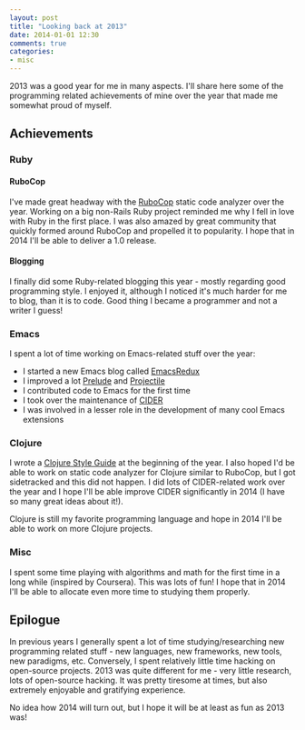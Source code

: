 ```yaml
---
layout: post
title: "Looking back at 2013"
date: 2014-01-01 12:30
comments: true
categories:
- misc
---
```


2013 was a good year for me in many aspects. I'll share here some of
the programming related achievements of mine over the year that made
me somewhat proud of myself.

## Achievements

### Ruby

#### RuboCop

I've made great headway with the
[RuboCop](https://github.com/bbatsov/rubocop) static code analyzer
over the year. Working on a big non-Rails Ruby project reminded me
why I fell in love with Ruby in the first place. I was also amazed by
great community that quickly formed around RuboCop and propelled it to
popularity. I hope that in 2014 I'll be able to deliver a 1.0 release.

#### Blogging

I finally did some Ruby-related blogging this year - mostly regarding
good programming style. I enjoyed it, although I noticed it's much
harder for me to blog, than it is to code. Good thing I became a
programmer and not a writer I guess!

### Emacs

I spent a lot of time working on Emacs-related stuff over the year:

* I started a new Emacs blog called [EmacsRedux](http://emacsredux.com)
* I improved a lot [Prelude](https://github.com/bbatsov/prelude)
and [Projectile](https://github.com/bbatsov/projectile)
* I contributed code to Emacs for the first time
* I took over the maintenance of [CIDER](https://github.com/clojure-emacs/cider)
* I was involved in a lesser role in the development of many cool Emacs extensions

### Clojure

I wrote a
[Clojure Style Guide](https://github.com/bbatsov/clojure-style-guide)
at the beginning of the year. I also hoped I'd be able to work on
static code analyzer for Clojure similar to RuboCop, but I got
sidetracked and this did not happen. I did lots of CIDER-related work
over the year and I hope I'll be able improve CIDER significantly in
2014 (I have so many great ideas about it!).

Clojure is still my favorite programming language and hope in 2014 I'll be
able to work on more Clojure projects.

### Misc

I spent some time playing with algorithms and math for the first time
in a long while (inspired by Coursera).  This was lots of fun! I hope
that in 2014 I'll be able to allocate even more time to studying them
properly.

## Epilogue

In previous years I generally spent a lot of time studying/researching new
programming related stuff - new languages, new frameworks, new tools,
new paradigms, etc. Conversely, I spent relatively little time hacking
on open-source projects. 2013 was quite different for me - very little
research, lots of open-source hacking. It was pretty tiresome at times, but
also extremely enjoyable and gratifying experience.

No idea how 2014 will turn out, but I hope it will be at least as fun
as 2013 was!

